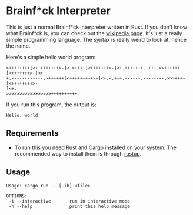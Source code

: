 # Brainf*ck Interpreter

This is just a normal Brainf\*ck interpreter written in Rust. If you don't know
what Brainf*ck is, you can check out the [wikipedia page](https://en.wikipedia.org/wiki/Brainfuck#Language_design). It's just a really
simple programming language. The syntax is really weird to look at, hence the
name.

Here's a simple hello world program:

```
>++++++++[<+++++++++>-]<.>++++[<+++++++>-]<+.+++++++..+++.>>++++++[<+++++++>-]<+
+.------------.>++++++[<+++++++++>-]<+.<.+++.------.--------.>>>++++[<++++++++>-
]<+.
>>>>>>>>>>>>>>>>>++++++++++.
```

If you run this program, the output is:

```
Hello, world!
```

## Requirements

- To run this you need Rust and Cargo installed on your system. The recommended
way to install them is through [rustup](https://rustup.rs/).

## Usage

```
Usage: cargo run -- [-ih] <file>

OPTIONS:
 -i --interactive       run in interactive mode
 -h --help              print this help message
```
